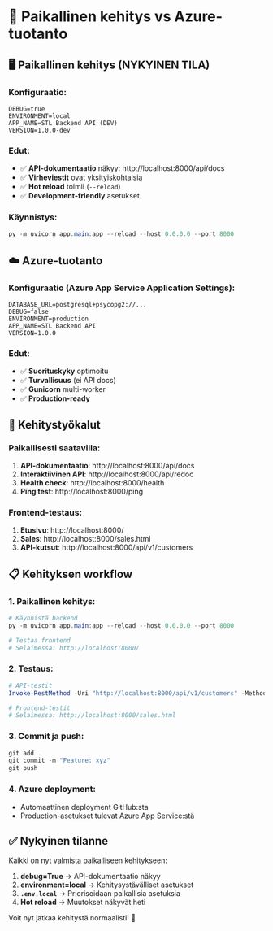 # 🔄 Paikallinen kehitys vs Azure-tuotanto

## 🖥️ **Paikallinen kehitys** (NYKYINEN TILA)

### Konfiguraatio:
```
DEBUG=true
ENVIRONMENT=local
APP_NAME=STL Backend API (DEV)
VERSION=1.0.0-dev
```

### Edut:
- ✅ **API-dokumentaatio** näkyy: http://localhost:8000/api/docs
- ✅ **Virheviestit** ovat yksityiskohtaisia
- ✅ **Hot reload** toimii (`--reload`)
- ✅ **Development-friendly** asetukset

### Käynnistys:
```powershell
py -m uvicorn app.main:app --reload --host 0.0.0.0 --port 8000
```

## ☁️ **Azure-tuotanto**

### Konfiguraatio (Azure App Service Application Settings):
```
DATABASE_URL=postgresql+psycopg2://...
DEBUG=false
ENVIRONMENT=production
APP_NAME=STL Backend API
VERSION=1.0.0
```

### Edut:
- ✅ **Suorituskyky** optimoitu
- ✅ **Turvallisuus** (ei API docs)
- ✅ **Gunicorn** multi-worker
- ✅ **Production-ready**

## 🔧 **Kehitystyökalut**

### Paikallisesti saatavilla:
1. **API-dokumentaatio**: http://localhost:8000/api/docs
2. **Interaktiivinen API**: http://localhost:8000/api/redoc
3. **Health check**: http://localhost:8000/health
4. **Ping test**: http://localhost:8000/ping

### Frontend-testaus:
1. **Etusivu**: http://localhost:8000/
2. **Sales**: http://localhost:8000/sales.html
3. **API-kutsut**: http://localhost:8000/api/v1/customers

## 📋 **Kehityksen workflow**

### 1. Paikallinen kehitys:
```powershell
# Käynnistä backend
py -m uvicorn app.main:app --reload --host 0.0.0.0 --port 8000

# Testaa frontend
# Selaimessa: http://localhost:8000/
```

### 2. Testaus:
```powershell
# API-testit
Invoke-RestMethod -Uri "http://localhost:8000/api/v1/customers" -Method GET

# Frontend-testit
# Selaimessa: http://localhost:8000/sales.html
```

### 3. Commit ja push:
```powershell
git add .
git commit -m "Feature: xyz"
git push
```

### 4. Azure deployment:
- Automaattinen deployment GitHub:sta
- Production-asetukset tulevat Azure App Service:stä

## ✅ **Nykyinen tilanne**

Kaikki on nyt valmista paikalliseen kehitykseen:

1. **debug=True** → API-dokumentaatio näkyy
2. **environment=local** → Kehitysystävälliset asetukset
3. **`.env.local`** → Priorisoidaan paikallisia asetuksia
4. **Hot reload** → Muutokset näkyvät heti

Voit nyt jatkaa kehitystä normaalisti! 🚀
